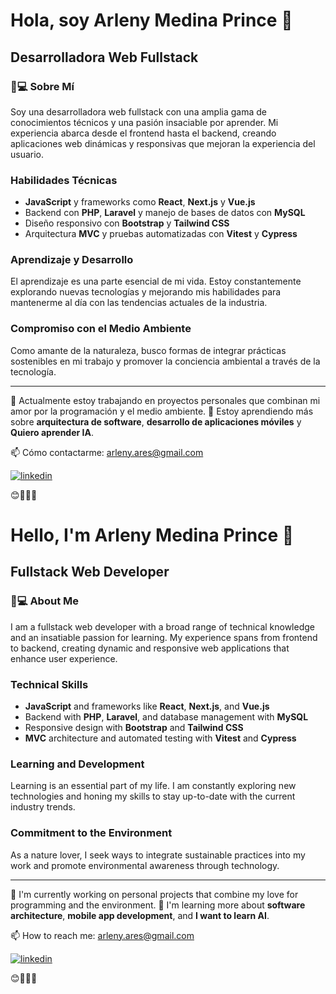 # Hola, soy Arleny Medina Prince 👋


## Desarrolladora Web Fullstack

### 🌿💻 Sobre Mí
Soy una desarrolladora web fullstack con una amplia gama de conocimientos técnicos y una pasión insaciable por aprender. Mi experiencia abarca desde el frontend hasta el backend, creando aplicaciones web dinámicas y responsivas que mejoran la experiencia del usuario.

### Habilidades Técnicas
- **JavaScript** y frameworks como **React**, **Next.js** y **Vue.js**
- Backend con **PHP**, **Laravel** y manejo de bases de datos con **MySQL**
- Diseño responsivo con **Bootstrap** y **Tailwind CSS**
- Arquitectura **MVC** y pruebas automatizadas con **Vitest** y **Cypress**

### Aprendizaje y Desarrollo
El aprendizaje es una parte esencial de mi vida. Estoy constantemente explorando nuevas tecnologías y mejorando mis habilidades para mantenerme al día con las tendencias actuales de la industria.

### Compromiso con el Medio Ambiente
Como amante de la naturaleza, busco formas de integrar prácticas sostenibles en mi trabajo y promover la conciencia ambiental a través de la tecnología.

---

🔭 Actualmente estoy trabajando en proyectos personales que combinan mi amor por la programación y el medio ambiente.
🌱 Estoy aprendiendo más sobre **arquitectura de software**,  **desarrollo de aplicaciones móviles** y **Quiero aprender IA**.

📫 Cómo contactarme: [arleny.ares@gmail.com](arleny.ares@gmail.com)

[![linkedin](https://img.shields.io/badge/linkedin-0A66C2?style=for-the-badge&logo=linkedin&logoColor=white)](https://www.linkedin.com/in/arleny-medina-prince)

😊👩‍💻🌱



# Hello, I'm Arleny Medina Prince 👋

## Fullstack Web Developer  

### 🌿💻 About Me
I am a fullstack web developer with a broad range of technical knowledge and an insatiable passion for learning. My experience spans from frontend to backend, creating dynamic and responsive web applications that enhance user experience.

### Technical Skills
- **JavaScript** and frameworks like **React**, **Next.js**, and **Vue.js**
- Backend with **PHP**, **Laravel**, and database management with **MySQL**
- Responsive design with **Bootstrap** and **Tailwind CSS**
- **MVC** architecture and automated testing with **Vitest** and **Cypress**

### Learning and Development
Learning is an essential part of my life. I am constantly exploring new technologies and honing my skills to stay up-to-date with the current industry trends.

### Commitment to the Environment
As a nature lover, I seek ways to integrate sustainable practices into my work and promote environmental awareness through technology.

---

🔭 I'm currently working on personal projects that combine my love for programming and the environment.
🌱 I'm learning more about **software architecture**, **mobile app development**, and **I want to learn AI**.

📫 How to reach me: [arleny.ares@gmail.com](mailto:arleny.ares@gmail.com)

[![linkedin](https://img.shields.io/badge/linkedin-0A66C2?style=for-the-badge&logo=linkedin&logoColor=white)](https://www.linkedin.com/in/arleny-medina-prince)


😊👩‍💻🌱
